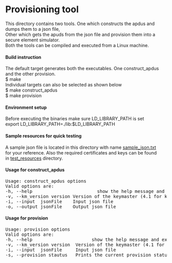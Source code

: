 # Provisioning tool
This directory contains two tools. One which constructs the apdus and dumps them to a json file,  
Other which gets the apuds from the json file and provision them into a secure element simulator.  
Both the tools can be compiled and executed from a Linux machine.  

#### Build instruction
The default target generates both the executables. One construct_apdus and the other provision.  
$ make  
Individual targets can also be selected as shown below  
$ make construct_apdus  
$ make provision  

#### Environment setup
Before executing the binaries make sure LD_LIBRARY_PATH is set  
export LD_LIBRARY_PATH=./lib:$LD_LIBRARY_PATH  

#### Sample resources for quick testing
A sample json file is located in this directory with name [sample_json.txt](sample_json.txt)  
for your reference. Also the required certificates and keys can be found  
in [test_resources](test_resources) directory.  

#### Usage for construct_apdus
<pre>
Usage: construct_apdus options
Valid options are:
-h, --help                        show the help message and exit.
-v, --km_version version Version of the keymaster (4.1 for keymaster; 5.0 for keymint)
-i, --input  jsonFile 	 Input json file 
-o, --output jsonFile 	 Output json file
</pre>

#### Usage for provision
<pre>
Usage: provision options
Valid options are:
-h, --help                      show the help message and exit.
-v, --km_version version  Version of the keymaster (4.1 for keymaster; 5.0 for keymint)
-i, --input  jsonFile 	  Input json file 
-s, --provision_stautus   Prints the current provision status.
</pre>
